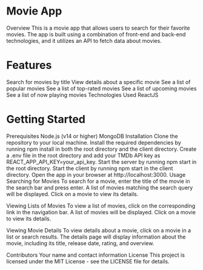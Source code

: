 # Movie App 
Overview
This is a movie app that allows users to search for their favorite movies. The app is built using a combination of front-end and back-end technologies, and it utilizes an API to fetch data about movies.

# Features
Search for movies by title
View details about a specific movie
See a list of popular movies
See a list of top-rated movies
See a list of upcoming movies
See a list of now playing movies
Technologies Used
ReactJS

# Getting Started
Prerequisites
Node.js (v14 or higher)
MongoDB
Installation
Clone the repository to your local machine.
Install the required dependencies by running npm install in both the root directory and the client directory.
Create a .env file in the root directory and add your TMDb API key as REACT_APP_API_KEY=your_api_key.
Start the server by running npm start in the root directory.
Start the client by running npm start in the client directory.
Open the app in your browser at http://localhost:3000.
Usage
Searching for Movies
To search for a movie, enter the title of the movie in the search bar and press enter. A list of movies matching the search query will be displayed. Click on a movie to view its details.

Viewing Lists of Movies
To view a list of movies, click on the corresponding link in the navigation bar. A list of movies will be displayed. Click on a movie to view its details.

Viewing Movie Details
To view details about a movie, click on a movie in a list or search results. The details page will display information about the movie, including its title, release date, rating, and overview.

Contributors
Your name and contact information
License
This project is licensed under the MIT License - see the LICENSE file for details.






